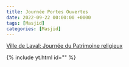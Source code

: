 ```yaml
---
title: Journée Portes Ouvertes
date: 2022-09-22 00:00:00 +0000
tags: [Masjid]
categories: [Masjid]
---
```


[Ville de Laval: Journée du Patrimoine religieux](https://www.laval.ca/Pages/Fr/Calendrier/journees-du-patrimoine-religieux.aspx#islamique)

{% include yt.html id="" %}

